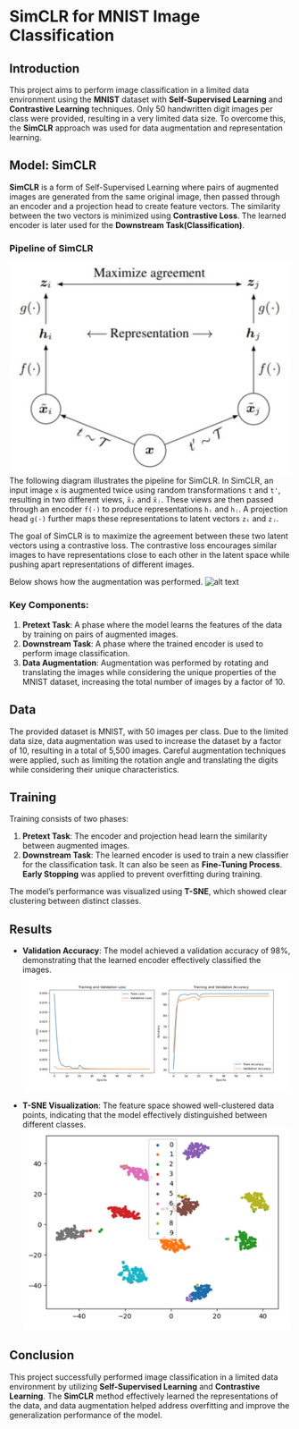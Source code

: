 # SimCLR for MNIST Image Classification

## Introduction
This project aims to perform image classification in a limited data environment using the **MNIST** dataset with **Self-Supervised Learning** and **Contrastive Learning** techniques. Only 50 handwritten digit images per class were provided, resulting in a very limited data size. To overcome this, the **SimCLR** approach was used for data augmentation and representation learning.

## Model: SimCLR
**SimCLR** is a form of Self-Supervised Learning where pairs of augmented images are generated from the same original image, then passed through an encoder and a projection head to create feature vectors. The similarity between the two vectors is minimized using **Contrastive Loss**. The learned encoder is later used for the **Downstream Task(Classification)**.

### Pipeline of SimCLR
![alt text](./image/image-3.png)
The following diagram illustrates the pipeline for SimCLR. In SimCLR, an input image `x` is augmented twice using random transformations `t` and `t'`, resulting in two different views, `x̃ᵢ` and `x̃ⱼ`. These views are then passed through an encoder `f(·)` to produce representations `hᵢ` and `hⱼ`. A projection head `g(·)` further maps these representations to latent vectors `zᵢ` and `zⱼ`.

The goal of SimCLR is to maximize the agreement between these two latent vectors using a contrastive loss. The contrastive loss encourages similar images to have representations close to each other in the latent space while pushing apart representations of different images.

Below shows how the augmentation was performed.
![alt text](.image/image-4.png)

### Key Components:
1. **Pretext Task**: A phase where the model learns the features of the data by training on pairs of augmented images.
2. **Downstream Task**: A phase where the trained encoder is used to perform image classification.
3. **Data Augmentation**: Augmentation was performed by rotating and translating the images while considering the unique properties of the MNIST dataset, increasing the total number of images by a factor of 10.

## Data
The provided dataset is MNIST, with 50 images per class. Due to the limited data size, data augmentation was used to increase the dataset by a factor of 10, resulting in a total of 5,500 images. Careful augmentation techniques were applied, such as limiting the rotation angle and translating the digits while considering their unique characteristics.

## Training
Training consists of two phases:
1. **Pretext Task**: The encoder and projection head learn the similarity between augmented images.
2. **Downstream Task**: The learned encoder is used to train a new classifier for the classification task. It can also be seen as **Fine-Tuning Process**. **Early Stopping** was applied to prevent overfitting during training.

The model’s performance was visualized using **T-SNE**, which showed clear clustering between distinct classes.

## Results
- **Validation Accuracy**: The model achieved a validation accuracy of 98%, demonstrating that the learned encoder effectively classified the images.
![alt text](./image/image.png)

- **T-SNE Visualization**: The feature space showed well-clustered data points, indicating that the model effectively distinguished between different classes.
![alt text](./image/image-1.png)

## Conclusion
This project successfully performed image classification in a limited data environment by utilizing **Self-Supervised Learning** and **Contrastive Learning**. The **SimCLR** method effectively learned the representations of the data, and data augmentation helped address overfitting and improve the generalization performance of the model.
